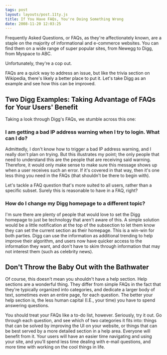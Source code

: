 ```yaml
---
tags: post
layout: layouts/post.11ty.js
title: If You Have FAQs, You're Doing Something Wrong
date: 2008-11-20 12:03:25
---
```


Frequently Asked Questions, or FAQs, as they're affectionately known, are a staple on the majority of informational and e-commerce websites. You can find them on a wide range of super popular sites, from Newegg to Digg, from Myspace to ABC.

<!-- excerpt -->

Unfortunately, they're a cop out.

FAQs are a quick way to address an issue, but like the trivia section on Wikipedia, there's likely a better place to put it. Let's take Digg as an example and see how this can be improved.

## Two Digg Examples: Taking Advantage of FAQs for Your Users' Benefit

Taking a look through Digg's FAQs, we stumble across this one:

### I am getting a bad IP address warning when I try to login. What can I do?

Admittedly, I don't know how to trigger a bad IP address warning, and I really don't plan on trying. But this illustrates my point; the only people that need to understand this are the people that are receiving said warning. Therefore, it would only make sense to make sure this message shows up when a user receives such an error. If it's covered in that way, then it's one less thing you need in the FAQs (that shouldn't be there to begin with).

Let's tackle a FAQ question that's more suited to all users, rather than a specific subset. Surely this is reasonable to have in a FAQ, right?

### How do I change my Digg homepage to a different topic?

I'm sure there are plenty of people that would love to set the Digg homepage to just be technology that aren't aware of this. A simple solution would be a little notification at the top of the subsection to let them know they can set the current section as their homepage. This is a win-win for both parties. Digg can use the information as additional trending to help improve their algorithm, and users now have quicker access to the information they want, and don't have to skim through information that may not interest them (such as celebrity news).

## Don't Throw the Baby Out with the Bathwater

Of course, this doesn't mean you shouldn't have a help section. Help sections are a wonderful thing. They differ from simple FAQs in the fact that they're typically organized into categories, and dedicate a larger body of text, sometimes even an entire page, for each question. The better your help section is, the less human capital (I.E., your time) you have to spend answering questions.

You should treat your FAQs like a to-do list, however. Seriously, try it out. Go through each question, and see which of two categories it fits into: things that can be solved by improving the UI on your website, or things that can be best served by a more detailed section in a help area. Everyone will benefit from it. Your users will have an easier time navigating and using your site, and you'll spend less time dealing with e-mail questions, and more time with working on the cool things in life.
